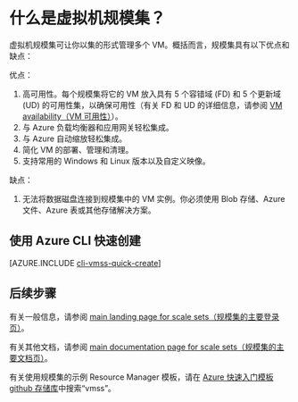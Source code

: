 <properties
	pageTitle="什么是 VM 规模集？| Azure"
	description="了解 VM 规模集。"
	keywords="linux 虚拟机, 虚拟机规模集" 
	services="virtual-machines-linux"
	documentationCenter=""
	authors="gatneil"
	manager="madhana"
	editor="tysonn"
	tags="azure-resource-manager" />

<tags
	ms.service="virtual-machines-linux"
	ms.date="03/24/2016"
	wacn.date="11/03/2016"/>

# 什么是虚拟机规模集？

虚拟机规模集可让你以集的形式管理多个 VM。概括而言，规模集具有以下优点和缺点：

优点：

1. 高可用性。每个规模集将它的 VM 放入具有 5 个容错域 (FD) 和 5 个更新域 (UD) 的可用性集，以确保可用性（有关 FD 和 UD 的详细信息，请参阅 [VM availability（VM 可用性）](/documentation/articles/virtual-machines-linux-manage-availability/)）。 
2. 与 Azure 负载均衡器和应用网关轻松集成。
3. 与 Azure 自动缩放轻松集成。
4. 简化 VM 的部署、管理和清理。
5. 支持常用的 Windows 和 Linux 版本以及自定义映像。

缺点：

1. 无法将数据磁盘连接到规模集中的 VM 实例。你必须使用 Blob 存储、Azure 文件、Azure 表或其他存储解决方案。

## 使用 Azure CLI 快速创建

[AZURE.INCLUDE [cli-vmss-quick-create](../../includes/virtual-machines-linux-cli-vmss-quick-create-include.md)]

## 后续步骤

有关一般信息，请参阅 [main landing page for scale sets（规模集的主要登录页）](/home/features/virtual-machine-scale-sets/)。

有关其他文档，请参阅 [main documentation page for scale sets（规模集的主要文档页）](/documentation/articles/virtual-machine-scale-sets-overview/)。

有关使用规模集的示例 Resource Manager 模板，请在 [Azure 快速入门模板 github 存储库](https://github.com/Azure/azure-quickstart-templates)中搜索“vmss”。


<!---HONumber=Mooncake_0425_2016-->